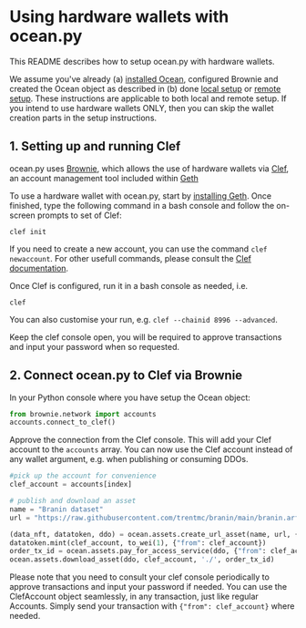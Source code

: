 <!--
Copyright 2023 Ocean Protocol Foundation
SPDX-License-Identifier: Apache-2.0
-->

# Using hardware wallets with ocean.py

This README describes how to setup ocean.py with hardware wallets.

We assume you've already (a) [installed Ocean](install.md), configured Brownie and created the Ocean object as described in (b) done [local setup](setup-local.md) or [remote setup](setup-remote.md).
These instructions are applicable to both local and remote setup. If you intend to use hardware wallets ONLY, then you can skip the wallet creation parts in the setup instructions.

## 1. Setting up and running Clef
ocean.py uses [Brownie](https://eth-brownie.readthedocs.io/en/latest/), which allows the use of hardware wallets via [Clef](https://geth.ethereum.org/docs/clef/tutorial), an account management tool included within [Geth](https://geth.ethereum.org/)

To use a hardware wallet with ocean.py, start by [installing Geth](https://geth.ethereum.org/docs/install-and-build/installing-geth).
Once finished, type the following command in a bash console and follow the on-screen prompts to set of Clef:

```console
clef init
```

If you need to create a new account, you can use the command `clef newaccount`. For other usefull commands, please consult the [Clef documentation](https://geth.ethereum.org/docs/tools/clef/introduction).

Once Clef is configured, run it in a bash console as needed, i.e.

```console
clef
```

You can also customise your run, e.g. `clef --chainid 8996 --advanced`.

Keep the clef console open, you will be required to approve transactions and input your password when so requested.

## 2. Connect ocean.py to Clef via Brownie

In your Python console where you have setup the Ocean object:

```python
from brownie.network import accounts
accounts.connect_to_clef()
```

Approve the connection from the Clef console. This will add your Clef account to the `accounts` array.
You can now use the Clef account instead of any wallet argument, e.g. when publishing or consuming DDOs.


```python
#pick up the account for convenience
clef_account = accounts[index]

# publish and download an asset
name = "Branin dataset"
url = "https://raw.githubusercontent.com/trentmc/branin/main/branin.arff"

(data_nft, datatoken, ddo) = ocean.assets.create_url_asset(name, url, {"from": clef_account})
datatoken.mint(clef_account, to_wei(1), {"from": clef_account})
order_tx_id = ocean.assets.pay_for_access_service(ddo, {"from": clef_account})
ocean.assets.download_asset(ddo, clef_account, './', order_tx_id)

```

Please note that you need to consult your clef console periodically to approve transactions and input your password if needed.
You can use the ClefAccount object seamlessly, in any transaction, just like regular Accounts. Simply send your transaction with `{"from": clef_account}` where needed.
